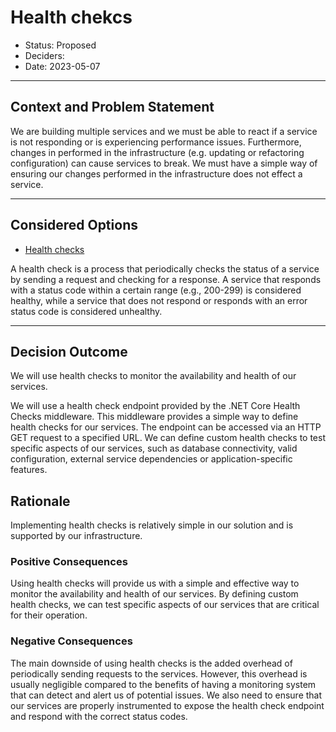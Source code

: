 # Health chekcs

* Status: Proposed
* Deciders:
* Date: 2023-05-07

---

## Context and Problem Statement

We are building multiple services and we must be able to react if a service is not responding or is experiencing performance issues. Furthermore, changes in performed in the infrastructure (e.g. updating or refactoring configuration) can cause services to break. We must have a simple way of ensuring our changes performed in the infrastructure does not effect a service.

---

## Considered Options

* [Health checks](https://learn.microsoft.com/en-us/aspnet/core/host-and-deploy/health-checks?view=aspnetcore-7.0)

A health check is a process that periodically checks the status of a service by sending a request and checking for a response. A service that responds with a status code within a certain range (e.g., 200-299) is considered healthy, while a service that does not respond or responds with an error status code is considered unhealthy.

---

## Decision Outcome

We will use health checks to monitor the availability and health of our services.

We will use a health check endpoint provided by the .NET Core Health Checks middleware. This middleware provides a simple way to define health checks for our services. The endpoint can be accessed via an HTTP GET request to a specified URL. We can define custom health checks to test specific aspects of our services, such as database connectivity, valid configuration, external service dependencies or application-specific features.

## Rationale

Implementing health checks is relatively simple in our solution and is supported by our infrastructure.

### Positive Consequences

Using health checks will provide us with a simple and effective way to monitor the availability and health of our services. By defining custom health checks, we can test specific aspects of our services that are critical for their operation.

### Negative Consequences

The main downside of using health checks is the added overhead of periodically sending requests to the services. However, this overhead is usually negligible compared to the benefits of having a monitoring system that can detect and alert us of potential issues. We also need to ensure that our services are properly instrumented to expose the health check endpoint and respond with the correct status codes.
